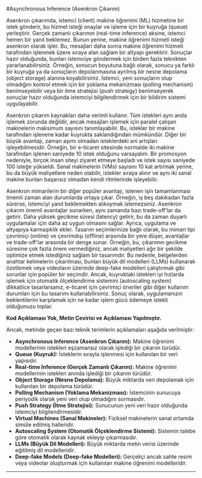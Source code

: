 #Asynchronous Inference (Asenkron Çıkarım)

Asenkron çıkarımda, istemci (client) makine öğrenimi (ML) hizmetine bir istek gönderir, bu hizmet isteği onaylar ve işleme için bir kuyruğa (queue) yerleştirir. Gerçek zamanlı çıkarımın (real-time inference) aksine, istemci hemen bir yanıt beklemez. Bunun yerine, makine öğrenimi hizmeti isteği asenkron olarak işler. Bu, mesajları daha sonra makine öğrenimi hizmeti tarafından işlenmek üzere sıraya alan sağlam bir altyapı gerektirir. Sonuçlar hazır olduğunda, bunları istemciye göndermek için birden fazla teknikten yararlanabilirsiniz. Örneğin, sonucun boyutuna bağlı olarak, sonucu ya farklı bir kuyruğa ya da sonuçların depolanmasına ayrılmış bir nesne depolama (object storage) alanına koyabilirsiniz. İstemci, yeni sonuçların olup olmadığını kontrol etmek için bir yoklama mekanizması (polling mechanism) benimseyebilir veya bir itme stratejisi (push strategy) benimseyerek sonuçlar hazır olduğunda istemciyi bilgilendirmek için bir bildirim sistemi uygulayabilir.

Asenkron çıkarım kaynakları daha verimli kullanır. Tüm istekleri aynı anda işlemek zorunda değildir, ancak mesajları işlemek için paralel çalışan makinelerin maksimum sayısını tanımlayabilir. Bu, istekler bir makine tarafından işlenene kadar kuyrukta saklandığından mümkündür. Diğer bir büyük avantajı, zaman aşımı olmadan isteklerdeki ani artışları işleyebilmesidir. Örneğin, bir e-ticaret sitesinde normalde iki makine tarafından işlenen saniyede 10 istek olduğunu varsayalım. Bir promosyon nedeniyle, birçok insan siteyi ziyaret etmeye başladı ve istek sayısı saniyede 100 isteğe yükseldi. Sanal makinelerin (VMs) sayısını 10 kat artırmak yerine, bu da büyük maliyetlere neden olabilir, istekler sıraya alınır ve aynı iki sanal makine bunları başarısız olmadan kendi ritmlerinde işleyebilir.

Asenkron mimarilerin bir diğer popüler avantajı, istenen işin tamamlanması önemli zaman alan durumlarda ortaya çıkar. Örneğin, iş beş dakikadan fazla sürerse, istemciyi yanıt beklemekten alıkoymak istemezsiniz. Asenkron çıkarım önemli avantajlar sunarken, aynı zamanda bazı trade-off'lar da getirir. Daha yüksek gecikme süresi (latency) getirir, bu da zaman duyarlı uygulamalar için daha az uygun olmasını sağlar. Ayrıca, uygulama ve altyapıya karmaşıklık ekler. Tasarım seçimlerinize bağlı olarak, bu mimari tipi çevrimiçi (online) ve çevrimdışı (offline) arasında bir yere düşer, avantajlar ve trade-off'lar arasında bir denge sunar. Örneğin, bu, çıkarımın gecikme süresine çok fazla önem vermediğiniz, ancak maliyetleri ağır bir şekilde optimize etmek istediğiniz sağlam bir tasarımdır. Bu nedenle, belgelerden anahtar kelimelerin çıkarılması, bunları büyük dil modelleri (LLMs) kullanarak özetlemek veya videoların üzerinde deep-fake modelleri çalıştırmak gibi sorunlar için popüler bir seçimdir. Ancak, kuyruktaki istekleri iyi hızlarda işlemek için otomatik ölçeklendirme sistemini (autoscaling system) dikkatlice tasarlarsanız, e-ticaret için çevrimiçi öneriler gibi diğer kullanım durumları için bu tasarımı kullanabilirsiniz. Sonuç olarak, uygulamanızın beklentilerini karşılamak için ne kadar işlem gücü ödemeye istekli olduğunuzu toplar.

**Kod Açıklaması Yok, Metin Çevirisi ve Açıklaması Yapılmıştır.**

Ancak, metinde geçen bazı teknik terimlerin açıklamaları aşağıda verilmiştir:

- **Asynchronous Inference (Asenkron Çıkarım):** Makine öğrenimi modellerinin istekleri eşzamansız olarak işlediği bir çıkarım türüdür.
- **Queue (Kuyruk):** İsteklerin sırayla işlenmesi için kullanılan bir veri yapısıdır.
- **Real-time Inference (Gerçek Zamanlı Çıkarım):** Makine öğrenimi modellerinin istekleri anında işlediği bir çıkarım türüdür.
- **Object Storage (Nesne Depolama):** Büyük miktarda veri depolamak için kullanılan bir depolama türüdür.
- **Polling Mechanism (Yoklama Mekanizması):** İstemcinin sunucuya periyodik olarak yeni veri olup olmadığını sormasıdır.
- **Push Strategy (İtme Stratejisi):** Sunucunun yeni veri hazır olduğunda istemciyi bilgilendirmesidir.
- **Virtual Machines (Sanal Makineler):** Fiziksel makinelerin sanal ortamda simüle edilmiş halleridir.
- **Autoscaling System (Otomatik Ölçeklendirme Sistemi):** Sistemin talebe göre otomatik olarak kaynak ekleyip çıkarmasıdır.
- **LLMs (Büyük Dil Modelleri):** Büyük miktarda metin verisi üzerinde eğitilmiş dil modelleridir.
- **Deep-fake Models (Deep-fake Modelleri):** Gerçekçi ancak sahte resim veya videolar oluşturmak için kullanılan makine öğrenimi modelleridir.

---

